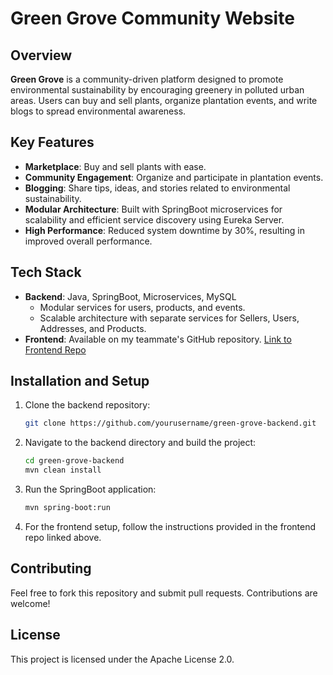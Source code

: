 
# Green Grove Community Website

## Overview
**Green Grove** is a community-driven platform designed to promote environmental sustainability by encouraging greenery in polluted urban areas. Users can buy and sell plants, organize plantation events, and write blogs to spread environmental awareness.

## Key Features
- **Marketplace**: Buy and sell plants with ease.
- **Community Engagement**: Organize and participate in plantation events.
- **Blogging**: Share tips, ideas, and stories related to environmental sustainability.
- **Modular Architecture**: Built with SpringBoot microservices for scalability and efficient service discovery using Eureka Server.
- **High Performance**: Reduced system downtime by 30%, resulting in improved overall performance.

## Tech Stack
- **Backend**: Java, SpringBoot, Microservices, MySQL
  - Modular services for users, products, and events.
  - Scalable architecture with separate services for Sellers, Users, Addresses, and Products.
- **Frontend**: Available on my teammate's GitHub repository. [Link to Frontend Repo](https://github.com/mohankumarhr/greengrove.git)

## Installation and Setup
1. Clone the backend repository:
   ```bash
   git clone https://github.com/yourusername/green-grove-backend.git
   ```
2. Navigate to the backend directory and build the project:
   ```bash
   cd green-grove-backend
   mvn clean install
   ```
3. Run the SpringBoot application:
   ```bash
   mvn spring-boot:run
   ```
4. For the frontend setup, follow the instructions provided in the frontend repo linked above.

## Contributing
Feel free to fork this repository and submit pull requests. Contributions are welcome!

## License
This project is licensed under the Apache License 2.0.

